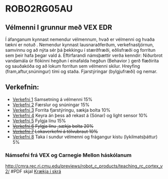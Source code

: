 # ROBO2RG05AU
## Vélmenni I grunnur með VEX EDR
Í áfanganum kynnast nemendur vélmennum, hvað er vélmenni og hvaða tækni er notuð . Nemendur kynnast  lausnaraðferðum, verkefnastjórnun, samvinnu og að nýta sér þá þekkingu í stærðfræði, eðlisfræði og forritun sem þeir hafa þegar vald á.  Eftirfarandi námsþættir verða kenndir: Niðurbrot vandamála úr flókinni  hegðun í einafalda hegðun (Behavior ) gerð flæðirita  og sauðakóða og að lokum forritun sem vélmenni skilur.  Hreyfing (fram,aftur,snúningur) tími og staða. Fjarstýringar (bylgjufræði) og nemar.

## Verkefnin:
* [Verkefni 1](verkefni1/verkefni1.md) Samsetning á vélmenni	15% 
* [Verkefni 2](verkefni2/verkefni2.md)	Færslur og snúningar	15%
* [Verkefni 3](verkefni3/verkefni3.md)	Forrita fjarstýringu, sækja bolta 	10%
* [Verkefni 4](verkefni4/verkefni4.md)	Keyra án þess að rekast á (Sónar) og light sensor	10%
* [Verkefni 5](verkefni5/verkefni5.md)	Fylgja línu 	15%
* ~~[Verkefni 6](verkefni6/verkefni6.md)	Fylgja línu ,sækja bolta 20%~~
* ~~[Verkefni 7](verkefni7/verkefni7.md)	Lokaverkefni á tölvubraut	10%~~
* [Verkefni 8](verkefni8/verkefni8.md)	Taka í sundur vélmenni og frágangur kistu (lykilmatsþáttur)	5%

### Námsefni frá VEX og Carnegie Mellon háskólanum
 http://cmra.rec.ri.cmu.edu/previews/robot_c_products/teaching_rc_cortex_v2/
#PDF skjal
[Krækja í skrá](https://github.com/eirben/rob2a/blob/master/VEX_Lab_Schedule.pdf)
